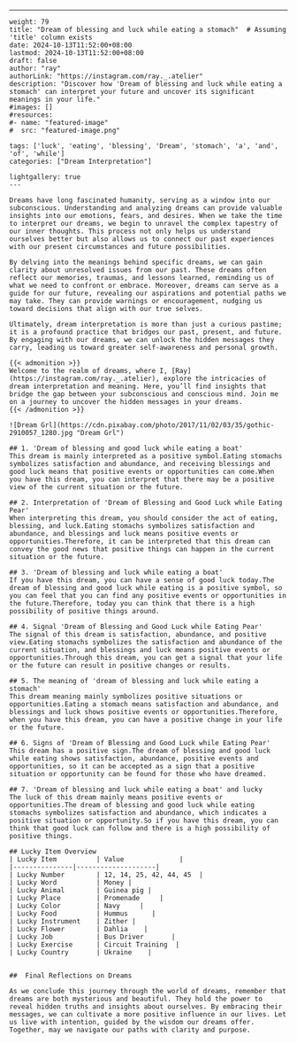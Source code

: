 ---
    weight: 79
    title: "Dream of blessing and luck while eating a stomach"  # Assuming 'title' column exists
    date: 2024-10-13T11:52:00+08:00
    lastmod: 2024-10-13T11:52:00+08:00
    draft: false
    author: "ray"
    authorLink: "https://instagram.com/ray._.atelier"
    description: "Discover how 'Dream of blessing and luck while eating a stomach' can interpret your future and uncover its significant meanings in your life."
    #images: []
    #resources:
    #- name: "featured-image"
    #  src: "featured-image.png"
    
    tags: ['luck', 'eating', 'blessing', 'Dream', 'stomach', 'a', 'and', 'of', 'while']
    categories: ["Dream Interpretation"]
    
    lightgallery: true
    ---
    
    Dreams have long fascinated humanity, serving as a window into our subconscious. Understanding and analyzing dreams can provide valuable insights into our emotions, fears, and desires. When we take the time to interpret our dreams, we begin to unravel the complex tapestry of our inner thoughts. This process not only helps us understand ourselves better but also allows us to connect our past experiences with our present circumstances and future possibilities.
    
    By delving into the meanings behind specific dreams, we can gain clarity about unresolved issues from our past. These dreams often reflect our memories, traumas, and lessons learned, reminding us of what we need to confront or embrace. Moreover, dreams can serve as a guide for our future, revealing our aspirations and potential paths we may take. They can provide warnings or encouragement, nudging us toward decisions that align with our true selves.
    
    Ultimately, dream interpretation is more than just a curious pastime; it is a profound practice that bridges our past, present, and future. By engaging with our dreams, we can unlock the hidden messages they carry, leading us toward greater self-awareness and personal growth.
    
    {{< admonition >}}
    Welcome to the realm of dreams, where I, [Ray](https://instagram.com/ray._.atelier), explore the intricacies of dream interpretation and meaning. Here, you’ll find insights that bridge the gap between your subconscious and conscious mind. Join me on a journey to uncover the hidden messages in your dreams.
    {{< /admonition >}}
    
    ![Dream Grl](https://cdn.pixabay.com/photo/2017/11/02/03/35/gothic-2910057_1280.jpg "Dream Grl")
    
    ## 1. 'Dream of blessing and good luck while eating a boat'
    This dream is mainly interpreted as a positive symbol.Eating stomachs symbolizes satisfaction and abundance, and receiving blessings and good luck means that positive events or opportunities can come.When you have this dream, you can interpret that there may be a positive view of the current situation or the future.
    
    ## 2. Interpretation of 'Dream of Blessing and Good Luck while Eating Pear'
    When interpreting this dream, you should consider the act of eating, blessing, and luck.Eating stomachs symbolizes satisfaction and abundance, and blessings and luck means positive events or opportunities.Therefore, it can be interpreted that this dream can convey the good news that positive things can happen in the current situation or the future.
    
    ## 3. 'Dream of blessing and luck while eating a boat'
    If you have this dream, you can have a sense of good luck today.The dream of blessing and good luck while eating is a positive symbol, so you can feel that you can find any positive events or opportunities in the future.Therefore, today you can think that there is a high possibility of positive things around.
    
    ## 4. Signal 'Dream of Blessing and Good Luck while Eating Pear'
    The signal of this dream is satisfaction, abundance, and positive view.Eating stomachs symbolizes the satisfaction and abundance of the current situation, and blessings and luck means positive events or opportunities.Through this dream, you can get a signal that your life or the future can result in positive changes or results.
    
    ## 5. The meaning of 'dream of blessing and luck while eating a stomach'
    This dream meaning mainly symbolizes positive situations or opportunities.Eating a stomach means satisfaction and abundance, and blessings and luck shows positive events or opportunities.Therefore, when you have this dream, you can have a positive change in your life or the future.
    
    ## 6. Signs of 'Dream of Blessing and Good Luck while Eating Pear'
    This dream has a positive sign.The dream of blessing and good luck while eating shows satisfaction, abundance, positive events and opportunities, so it can be accepted as a sign that a positive situation or opportunity can be found for those who have dreamed.
    
    ## 7. 'Dream of blessing and luck while eating a boat' and lucky
    The luck of this dream mainly means positive events or opportunities.The dream of blessing and good luck while eating stomachs symbolizes satisfaction and abundance, which indicates a positive situation or opportunity.So if you have this dream, you can think that good luck can follow and there is a high possibility of positive things.
    
    ## Lucky Item Overview
    | Lucky Item          | Value              |
    |---------------|--------------------|
    | Lucky Number        | 12, 14, 25, 42, 44, 45  |
    | Lucky Word          | Money |
    | Lucky Animal        | Guinea pig |
    | Lucky Place         | Promenade     |
    | Lucky Color         | Navy     |
    | Lucky Food          | Hummus      |
    | Lucky Instrument    | Zither |
    | Lucky Flower        | Dahlia    |
    | Lucky Job           | Bus Driver       |
    | Lucky Exercise      | Circuit Training  |
    | Lucky Country       | Ukraine    |
    
    
    ##  Final Reflections on Dreams
    
    As we conclude this journey through the world of dreams, remember that dreams are both mysterious and beautiful. They hold the power to reveal hidden truths and insights about ourselves. By embracing their messages, we can cultivate a more positive influence in our lives. Let us live with intention, guided by the wisdom our dreams offer. Together, may we navigate our paths with clarity and purpose.
    